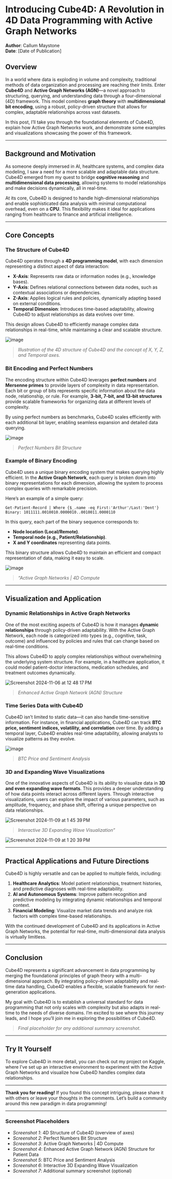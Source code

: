 # Introducing Cube4D: A Revolution in 4D Data Programming with Active Graph Networks

**Author**: Callum Maystone  
**Date**: [Date of Publication]

## Overview

In a world where data is exploding in volume and complexity, traditional methods of data organization and processing are reaching their limits. Enter **Cube4D** and **Active Graph Networks (AGN)**—a novel approach to structuring, querying, and understanding data through a four-dimensional (4D) framework. This model combines **graph theory** with **multidimensional bit encoding**, using a robust, policy-driven structure that allows for complex, adaptable relationships across vast datasets.

In this post, I’ll take you through the foundational elements of Cube4D, explain how Active Graph Networks work, and demonstrate some examples and visualizations showcasing the power of this framework.

---

## Background and Motivation

As someone deeply immersed in AI, healthcare systems, and complex data modeling, I saw a need for a more scalable and adaptable data structure. Cube4D emerged from my quest to bridge **cognitive reasoning** and **multidimensional data processing**, allowing systems to model relationships and make decisions dynamically, all in real-time.

At its core, Cube4D is designed to handle high-dimensional relationships and enable sophisticated data analysis with minimal computational overhead, even on a **CPU**. This flexibility makes it ideal for applications ranging from healthcare to finance and artificial intelligence.

---

## Core Concepts

### The Structure of Cube4D

Cube4D operates through a **4D programming model**, with each dimension representing a distinct aspect of data interaction:

- **X-Axis**: Represents raw data or information nodes (e.g., knowledge bases).
- **Y-Axis**: Defines relational connections between data nodes, such as contextual associations or dependencies.
- **Z-Axis**: Applies logical rules and policies, dynamically adapting based on external conditions.
- **Temporal Dimension**: Introduces time-based adaptability, allowing Cube4D to adjust relationships as data evolves over time.

This design allows Cube4D to efficiently manage complex data relationships in real-time, while maintaining a clear and scalable structure.

![image](https://github.com/user-attachments/assets/3fa0cba8-a9bd-4b72-9d3d-3fa7a08ac9d8)


> *Illustration of the 4D structure of Cube4D and the concept of X, Y, Z, and Temporal axes.*


### Bit Encoding and Perfect Numbers

The encoding structure within Cube4D leverages **perfect numbers** and **Mersenne primes** to provide layers of complexity in data representation. Each bit or group of bits represents specific information about the data node, relationship, or rule. For example, **3-bit, 7-bit, and 13-bit structures** provide scalable frameworks for organizing data at different levels of complexity.

By using perfect numbers as benchmarks, Cube4D scales efficiently with each additional bit layer, enabling seamless expansion and detailed data querying.


![image](https://github.com/user-attachments/assets/898a128d-3c96-441d-93c2-26f1d11784a8)

> *Perfect Numbers Bit Structure*

### Example of Binary Encoding

Cube4D uses a unique binary encoding system that makes querying highly efficient. In the **Active Graph Network**, each query is broken down into binary representations for each dimension, allowing the system to process complex queries with remarkable precision.

Here’s an example of a simple query:

```plaintext
Get-Patient-Record | Where {$_.name -eq First:'Arthur'/Last:'Dent'}
Binary: 1011111.0010010.0000010..0010011.0000110
```

In this query, each part of the binary sequence corresponds to:
- **Node location (Local/Remote)**.
- **Temporal node (e.g., Patient/Relationship)**.
- **X and Y coordinates** representing data points.

This binary structure allows Cube4D to maintain an efficient and compact representation of data, making it easy to scale.

![image](https://github.com/user-attachments/assets/ea0decc5-ab18-47a0-a497-8053663060a7)

> *“Active Graph Networks | 4D Compute*

---

## Visualization and Application

### Dynamic Relationships in Active Graph Networks

One of the most exciting aspects of Cube4D is how it manages **dynamic relationships** through policy-driven adaptability. With the Active Graph Network, each node is categorized into types (e.g., cognitive, task, outcome) and influenced by policies and rules that can change based on real-time conditions.

This allows Cube4D to apply complex relationships without overwhelming the underlying system structure. For example, in a healthcare application, it could model patient-doctor interactions, medication schedules, and treatment outcomes dynamically.

![Screenshot 2024-11-06 at 12 48 17 PM](https://github.com/user-attachments/assets/ba1e2e5a-4c3d-4f43-9a0f-2e6fb5039bee)

> *Enhanced Active Graph Network (AGN) Structure*

### Time Series Data with Cube4D

Cube4D isn’t limited to static data—it can also handle time-sensitive information. For instance, in financial applications, Cube4D can track **BTC price, sentiment indices, volatility, and correlation** over time. By adding a temporal layer, Cube4D enables real-time adaptability, allowing analysts to visualize patterns as they evolve.

![image](https://github.com/user-attachments/assets/89c120d3-1935-4ae7-824c-01082720a1c1)

> *BTC Price and Sentiment Analysis*

### 3D and Expanding Wave Visualizations

One of the innovative aspects of Cube4D is its ability to visualize data in **3D and even expanding wave formats**. This provides a deeper understanding of how data points interact across different layers. Through interactive visualizations, users can explore the impact of various parameters, such as amplitude, frequency, and phase shift, offering a unique perspective on data relationships.

![Screenshot 2024-11-09 at 1 45 39 PM](https://github.com/user-attachments/assets/fd253e86-be8a-4bab-8dac-0fbd9b93bd5c)

> *Interactive 3D Expanding Wave Visualization”*

![Screenshot 2024-11-09 at 1 20 39 PM](https://github.com/user-attachments/assets/362246f5-5d46-441c-ad71-6be0dfd58224)


---

## Practical Applications and Future Directions

Cube4D is highly versatile and can be applied to multiple fields, including:

1. **Healthcare Analytics**: Model patient relationships, treatment histories, and predictive diagnoses with real-time adaptability.
2. **AI and Autonomous Systems**: Improve pattern recognition and predictive modeling by integrating dynamic relationships and temporal context.
3. **Financial Modeling**: Visualize market data trends and analyze risk factors with complex time-based relationships.

With the continued development of Cube4D and its applications in Active Graph Networks, the potential for real-time, multi-dimensional data analysis is virtually limitless.

---

## Conclusion

Cube4D represents a significant advancement in data programming by merging the foundational principles of graph theory with a multi-dimensional approach. By integrating policy-driven adaptability and real-time data handling, Cube4D enables a flexible, scalable framework for next-generation applications.

My goal with Cube4D is to establish a universal standard for data programming that not only scales with complexity but also adapts in real-time to the needs of diverse domains. I’m excited to see where this journey leads, and I hope you’ll join me in exploring the possibilities of Cube4D.

> *Final placeholder for any additional summary screenshot.*

---

## Try It Yourself

To explore Cube4D in more detail, you can check out my project on Kaggle, where I’ve set up an interactive environment to experiment with the Active Graph Networks and visualize how Cube4D handles complex data relationships.

---

**Thank you for reading!** If you found this concept intriguing, please share it with others or leave your thoughts in the comments. Let’s build a community around this new paradigm in data programming!

---

### Screenshot Placeholders
- *Screenshot 1*: 4D Structure of Cube4D (overview of axes)
- *Screenshot 2*: Perfect Numbers Bit Structure
- *Screenshot 3*: Active Graph Networks | 4D Compute
- *Screenshot 4*: Enhanced Active Graph Network (AGN) Structure for Patient Data
- *Screenshot 5*: BTC Price and Sentiment Analysis
- *Screenshot 6*: Interactive 3D Expanding Wave Visualization
- *Screenshot 7*: Additional summary screenshot (optional)
